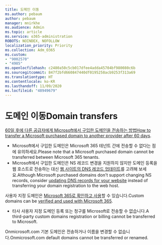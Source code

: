 ```yaml
---
title: 도메인 이동
ms.author: pebaum
author: pebaum
manager: mnirkhe
ms.audience: Admin
ms.topic: article
ms.service: o365-administration
ROBOTS: NOINDEX, NOFOLLOW
localization_priority: Priority
ms.collection: Adm_O365
ms.custom:
- "9002570"
- "4985"
ms.openlocfilehash: c2480a50c5cb017dfee4adda45704bf980080c6b
ms.sourcegitcommit: 847f2bfd660847440df0195258acb9253f313a69
ms.translationtype: HT
ms.contentlocale: ko-KR
ms.lasthandoff: 11/09/2020
ms.locfileid: "48949679"
---
```

# <a name="domain-transfers"></a><span data-ttu-id="79284-102">도메인 이동</span><span class="sxs-lookup"><span data-stu-id="79284-102">Domain transfers</span></span>

<span data-ttu-id="79284-103">[60일 후에 다른 공급자에게 Microsoft에서 구입한 도메인을 전송하는 방법](https://docs.microsoft.com/microsoft-365/admin/get-help-with-domains/transfer-a-domain-from-microsoft-to-another-host)</span><span class="sxs-lookup"><span data-stu-id="79284-103">[How to transfer a Microsoft purchased domain to another provider after 60 days](https://docs.microsoft.com/microsoft-365/admin/get-help-with-domains/transfer-a-domain-from-microsoft-to-another-host).</span></span>

- <span data-ttu-id="79284-104">Microsoft에서 구입한 도메인은 Microsoft 365 테넌트 간에 전송할 수 없다는 점에 유의하세요.</span><span class="sxs-lookup"><span data-stu-id="79284-104">Please note that a Microsoft purchased domain cannot be transferred between Microsoft 365 tenants.</span></span>
- <span data-ttu-id="79284-105">Microsoft에서 구입한 도메인은 NS 레코드 변경을 지원하지 않지만 도메인 등록을 웹 호스트로 전송하는 대신 [웹 사이트의 DNS 레코드 업데이트](https://docs.microsoft.com/microsoft-365/admin/dns/update-dns-records-to-retain-current-hosting-provider?view=o365-worldwide)를 고려해 보세요.</span><span class="sxs-lookup"><span data-stu-id="79284-105">Although Microsoft purchased domains don't support changing NS records, consider [updating DNS records for your website](https://docs.microsoft.com/microsoft-365/admin/dns/update-dns-records-to-retain-current-hosting-provider?view=o365-worldwide) instead of transferring your domain registration to the web host.</span></span>

<span data-ttu-id="79284-106">사용자 지정 도메인은 [Microsoft 365로 확인하고 사용](https://docs.microsoft.com/microsoft-365/admin/setup/add-domain?view=o365-worldwide)할 수 있습니다.</span><span class="sxs-lookup"><span data-stu-id="79284-106">Custom domains can be [verified and used with Microsoft 365](https://docs.microsoft.com/microsoft-365/admin/setup/add-domain?view=o365-worldwide).</span></span>

- <span data-ttu-id="79284-107">타사 사용자 지정 도메인 등록 또는 청구를 Microsoft로 전송할 수 없습니다.</span><span class="sxs-lookup"><span data-stu-id="79284-107">A third-party custom domains registration or billing cannot be transferred to Microsoft.</span></span>

<span data-ttu-id="79284-108">Onmicrosoft.com 기본 도메인은 전송하거나 이름을 변경할 수 없습니다.</span><span class="sxs-lookup"><span data-stu-id="79284-108">Onmicrosoft.com default domains cannot be transferred or renamed.</span></span>

